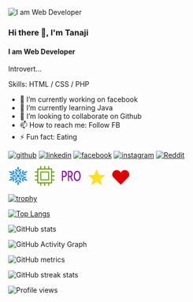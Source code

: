 ![I am Web Developer](https://scontent.fdac5-2.fna.fbcdn.net/v/t1.6435-9/51412415_614822458940285_949256977224040448_n.jpg?_nc_cat=108&ccb=1-7&_nc_sid=174925&_nc_ohc=C3ivG2CUFb4AX-XjZSu&_nc_ht=scontent.fdac5-2.fna&oh=00_AT_zX6jFY5gHUZGXy0aVQz8bi20CqS1BFp9C74E6bAr5jQ&oe=62BD2D0C)

### Hi there 👋, I'm Tanaji
#### I am Web Developer


Introvert...

Skills: HTML / CSS / PHP

- 🔭 I’m currently working on facebook 
- 🌱 I’m currently learning Java 
- 👯 I’m looking to collaborate on Github 
- 📫 How to reach me: Follow FB 
- ⚡ Fun fact: Eating 


[<img src='https://cdn.jsdelivr.net/npm/simple-icons@3.0.1/icons/github.svg' alt='github' height='40'>](https://github.com/21tanaji)  [<img src='https://cdn.jsdelivr.net/npm/simple-icons@3.0.1/icons/linkedin.svg' alt='linkedin' height='40'>](https://www.linkedin.com/in/tanaji21/)  [<img src='https://cdn.jsdelivr.net/npm/simple-icons@3.0.1/icons/facebook.svg' alt='facebook' height='40'>](https://www.facebook.com/tanaji21)  [<img src='https://cdn.jsdelivr.net/npm/simple-icons@3.0.1/icons/instagram.svg' alt='instagram' height='40'>](https://www.instagram.com/tanaji21/)  [<img src='https://cdn.jsdelivr.net/npm/simple-icons@3.0.1/icons/reddit.svg' alt='Reddit' height='40'>](https://www.reddit.com/user/tanaji21)  

<a href='https://archiveprogram.github.com/'><img src='https://raw.githubusercontent.com/acervenky/animated-github-badges/master/assets/acbadge.gif' width='40' height='40'></a> <a href='https://docs.github.com/en/developers'><img src='https://raw.githubusercontent.com/acervenky/animated-github-badges/master/assets/devbadge.gif' width='40' height='40'></a> <a href='https://github.com/pricing'><img src='https://raw.githubusercontent.com/acervenky/animated-github-badges/master/assets/pro.gif' width='40' height='40'></a> <a href='https://stars.github.com/'><img src='https://raw.githubusercontent.com/acervenky/animated-github-badges/master/assets/starbadge.gif' width='35' height='35'></a> <a href='https://docs.github.com/en/github/supporting-the-open-source-community-with-github-sponsors'><img src='https://raw.githubusercontent.com/acervenky/animated-github-badges/master/assets/sponsorbadge.gif' width='35' height='35'></a> 

[![trophy](https://github-profile-trophy.vercel.app/?username=21tanaji)](https://github.com/ryo-ma/github-profile-trophy)

[![Top Langs](https://github-readme-stats.vercel.app/api/top-langs/?username=21tanaji)](https://github.com/anuraghazra/github-readme-stats)

![GitHub stats](https://github-readme-stats.vercel.app/api?username=21tanaji&show_icons=true&count_private=true)  

![GitHub Activity Graph](https://activity-graph.herokuapp.com/graph?username=21tanaji)  

![GitHub metrics](https://metrics.lecoq.io/21tanaji)  

![GitHub streak stats](https://github-readme-streak-stats.herokuapp.com/?user=21tanaji)  

![Profile views](https://gpvc.arturio.dev/21tanaji)  
